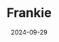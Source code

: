 ---
date: 2024-09-29
featured_image: Frankie-20241025-5.jpg
title: Frankie
description: 
tags: ["frankie"]
---